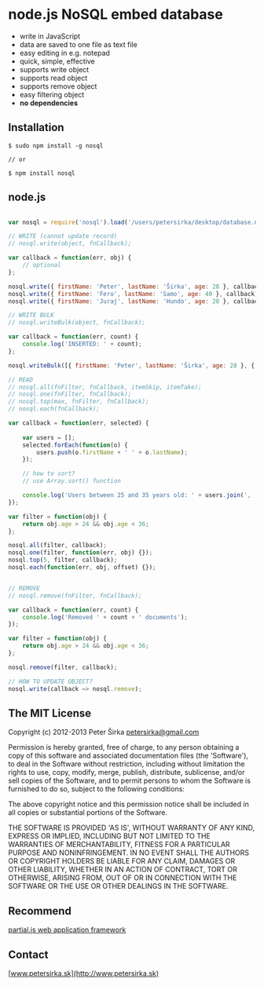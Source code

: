 node.js NoSQL embed database
============================

* write in JavaScript
* data are saved to one file as text file
* easy editing in e.g. notepad
* quick, simple, effective
* supports write object
* supports read object
* supports remove object
* easy filtering object
* __no dependencies__

## Installation

```
$ sudo npm install -g nosql

// or

$ npm install nosql
```

## node.js

```js

var nosql = require('nosql').load('/users/petersirka/desktop/database.nosql');

// WRITE (cannot update record)
// nosql.write(object, fnCallback);

var callback = function(err, obj) {
	// optional
};

nosql.write({ firstName: 'Peter', lastName: 'Širka', age: 28 }, callback);
nosql.write({ firstName: 'Fero', lastName: 'Samo', age: 40 }, callback);
nosql.write({ firstName: 'Juraj', lastName: 'Hundo', age: 28 }, callback);

// WRITE BULK
// nosql.writeBulk(object, fnCallback);

var callback = function(err, count) {
	console.log('INSERTED: ' + count);
};

nosql.writeBulk([{ firstName: 'Peter', lastName: 'Širka', age: 28 }, { firstName: 'Fero', lastName: 'Samo', age: 40 }, { firstName: 'Juraj', lastName: 'Hundo', age: 28 }], callback);

// READ
// nosql.all(fnFilter, fnCallback, itemSkip, itemTake);
// nosql.one(fnFilter, fnCallback);
// nosql.top(max, fnFilter, fnCallback);
// nosql.each(fnCallback);

var callback = function(err, selected) {
	
	var users = [];
	selected.forEach(function(o) {
		users.push(o.firstName + ' ' + o.lastName);
	});

	// how to sort?
	// use Array.sort() function

	console.log('Users between 25 and 35 years old: ' + users.join(', '));
});

var filter = function(obj) {
	return obj.age > 24 && obj.age < 36;
};

nosql.all(filter, callback);
nosql.one(filter, function(err, obj) {});
nosql.top(5, filter, callback);
nosql.each(function(err, obj, offset) {});


// REMOVE
// nosql.remove(fnFilter, fnCallback);

var callback = function(err, count) {
	console.log('Removed ' + count + ' documents');
});

var filter = function(obj) {
	return obj.age > 24 && obj.age < 36;
};

nosql.remove(filter, callback);

// HOW TO UPDATE OBJECT?
nosql.write(callback –> nosql.remove);

```

## The MIT License

Copyright (c) 2012-2013 Peter Širka <petersirka@gmail.com>

Permission is hereby granted, free of charge, to any person obtaining a copy of this software and associated documentation files (the 'Software'), to deal in the Software without restriction, including without limitation the rights to use, copy, modify, merge, publish, distribute, sublicense, and/or sell copies of the Software, and to permit persons to whom the Software is furnished to do so, subject to the following conditions:

The above copyright notice and this permission notice shall be included in all copies or substantial portions of the Software.

THE SOFTWARE IS PROVIDED 'AS IS', WITHOUT WARRANTY OF ANY KIND, EXPRESS OR IMPLIED, INCLUDING BUT NOT LIMITED TO THE WARRANTIES OF MERCHANTABILITY, FITNESS FOR A PARTICULAR PURPOSE AND NONINFRINGEMENT. IN NO EVENT SHALL THE AUTHORS OR COPYRIGHT HOLDERS BE LIABLE FOR ANY CLAIM, DAMAGES OR OTHER LIABILITY, WHETHER IN AN ACTION OF CONTRACT, TORT OR OTHERWISE, ARISING FROM, OUT OF OR IN CONNECTION WITH THE SOFTWARE OR THE USE OR OTHER DEALINGS IN THE SOFTWARE.

## Recommend

[partial.js web application framework](https://github.com/petersirka/partial.js)

## Contact

[www.petersirka.sk](http://www.petersirka.sk)